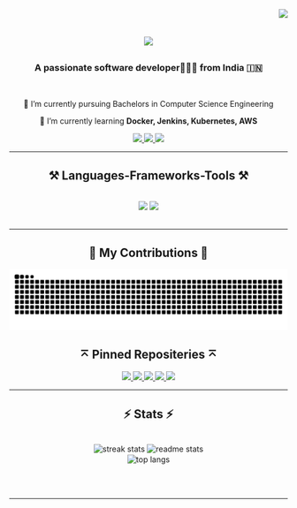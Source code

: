 <img align="right" src="https://visitor-badge.laobi.icu/badge?page_id=TheKunalBose.TheKunalBose" />

<h1 align="center">
    <img src="https://readme-typing-svg.herokuapp.com/?font=Righteous&size=35&center=true&vCenter=true&width=500&height=70&duration=4000&lines=Hi+There!+👋;+I'm+Kunal+Bose!+;" />
</h1>

<h3 align="center">A passionate software developer👨🏻‍💻 from India 🇮🇳</h3>

<br/>

<div align="center">
 
 🔭 I’m currently pursuing Bachelors in Computer Science Engineering 
 
 🌱 I’m currently learning **Docker, Jenkins, Kubernetes, AWS**

 </div>
 
<div align="center"> 
  <a href="mailto:kbose0204@gmail.com">
    <img src="https://img.shields.io/badge/Gmail-333333?style=for-the-badge&logo=gmail&logoColor=red" />
  </a>
  <a href="https://https://www.linkedin.com/in/kunal-bose-b5b2aa249/" target="_blank">
    <img src="https://img.shields.io/badge/LinkedIn-0077B5?style=for-the-badge&logo=linkedin&logoColor=white" target="_blank" />
  </a>
  <a href="" target="_blank">
     <img src="https://img.shields.io/badge/Portfolio-FF5722?style=for-the-badge&logo=todoist&logoColor=white" target="_blank" /> <!-- sqlite, safari, google-chrome are other good icon options -->
  </a>
</div>

 <hr/>
 
<h2 align="center">⚒️ Languages-Frameworks-Tools ⚒️</h2>
<br/>
<div align="center">
    <img src="https://skillicons.dev/icons?i=react,html,css,vscode,github,figma,tailwind,git" />
    <img src="https://skillicons.dev/icons?i=nodejs,python,javascript,java,mysql,flask" /><br>
</div>

<br/>
<hr/>

<div align="center">
  <h2>🐍 My Contributions 🐍</h2>
  <img alt="snake eating my contributions" src="https://github.com/TheKunalBose/TheKunalBose/blob/output/github-snake-dark.svg" />

  
</div>
<div align="center">
    <h2>⌅ Pinned Repositeries ⌅</h2>
<a href="https://github.com/TheKunalBose/portfolio">
    <img src="https://github-readme-stats.vercel.app/api/pin/?username=TheKunalBose&repo=portfolio&show_icons=true&theme=tokyonight&hide_border=true" >
  </a>

  <a href="https://github.com/TheKunalBose/Jarrvis">
    <img src="https://github-readme-stats-chrisbinsunny.vercel.app/api/pin/?username=TheKunalBose&repo=Jarrvis&show_icons=true&theme=tokyonight&hide_border=true">
  </a>
  
   <a href="https://github.com/TheKunalBose/Credit-Card-Fraud-Detector-">
    <img src="https://github-readme-stats-chrisbinsunny.vercel.app/api/pin/?username=TheKunalBose&repo=Credit-Card-Fraud-Detector-&show_icons=true&theme=tokyonight&hide_border=true" >
  </a>

  
  <a href="https://github.com/TheKunalBose/Gitreverb">
    <img src="https://github-readme-stats-chrisbinsunny.vercel.app/api/pin/?username=TheKunalBose&repo=Gitreverb&show_icons=true&theme=tokyonight&hide_border=true" >
  </a>


  <a href="https://github.com/TheKunalBose/ASMT">
    <img src="https://github-readme-stats.vercel.app/api/pin/?username=TheKunalBose&repo=ASMT&show_icons=true&theme=tokyonight&hide_border=true" >
  </a>

<hr/>
</div>

<h2 align="center">⚡ Stats ⚡</h2>
<br>
<div align=center>
  <img width=390 src="https://github-readme-streak-stats-salesp07.vercel.app/?user=TheKunalBose&count_private=true&theme=react&border_radius=10" alt="streak stats"/>
  <img width=390 src="https://github-readme-stats-salesp07.vercel.app/api?username=TheKunalBose&count_private=true&show_icons=true&theme=react&rank_icon=github&border_radius=10" alt="readme stats" />
  <br/>
  <img width=325 align="center" src="https://github-readme-stats-salesp07.vercel.app/api/top-langs/?username=TheKunalBose&hide=HTML&langs_count=8&layout=compact&theme=react&border_radius=10&size_weight=0.5&count_weight=0.5&exclude_repo=github-readme-stats" alt="top langs" />
</div>

<br/><br/>

<hr/>

<br/>
